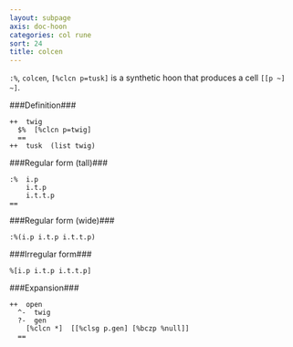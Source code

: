 ```yaml
---
layout: subpage
axis: doc-hoon
categories: col rune
sort: 24
title: colcen
---
```




`:%`, `colcen`, `[%clcn p=tusk]` is a synthetic hoon that
produces a cell `[[p ~] ~]`.

###Definition###

    ++  twig  
      $%  [%clcn p=twig]
      ==
    ++  tusk  (list twig)

###Regular form (tall)###

    :%  i.p
        i.t.p
        i.t.t.p
    ==

###Regular form (wide)###

    :%(i.p i.t.p i.t.t.p)

###Irregular form###

    %[i.p i.t.p i.t.t.p]

###Expansion###
    
    ++  open
      ^-  twig
      ?-  gen
        [%clcn *]  [[%clsg p.gen] [%bczp %null]]
      ==
